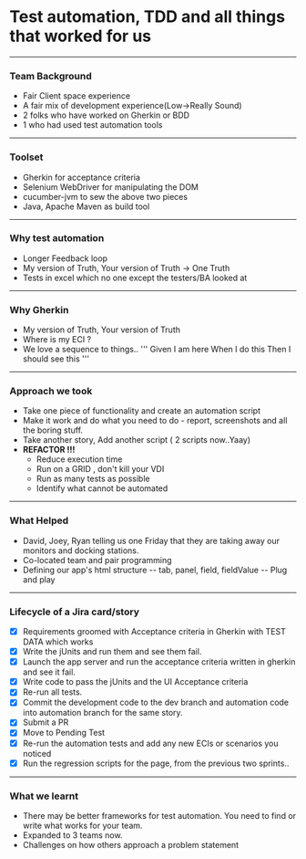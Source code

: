 # Test automation, TDD and all things that worked for us


---

### Team Background

- Fair Client space experience
- A fair mix of development experience(Low->Really Sound)
- 2 folks who have worked on Gherkin or BDD
- 1 who had used test automation tools
---
### Toolset

- Gherkin for acceptance criteria
- Selenium WebDriver for manipulating the DOM
- cucumber-jvm to sew the above two pieces
- Java, Apache Maven as build tool

---
### Why test automation

- Longer Feedback loop
- My version of Truth, Your version of Truth -> One Truth
- Tests in excel which no one except the testers/BA looked at

---
### Why Gherkin

- My version of Truth, Your version of Truth
- Where is my ECI ?
- We love a sequence to things..
'''
  Given I am here
  When I do this
  Then I should see this
'''
---
### Approach we took

- Take one piece of functionality and create an automation script
- Make it work and do what you need to do - report, screenshots and all the boring stuff.
- Take another story, Add another script ( 2 scripts now..Yaay)
- **REFACTOR !!!**
  - Reduce execution time
  - Run on a GRID , don't kill your VDI
  - Run as many tests as possible
  - Identify what cannot be automated
---
### What Helped

- David, Joey, Ryan telling us one Friday that they are taking away our monitors and docking stations.
- Co-located team and pair programming
- Defining our app's html structure
  -- tab, panel, field, fieldValue
  -- Plug and play

---
### Lifecycle of a Jira card/story
- [x] Requirements groomed with Acceptance criteria in Gherkin with TEST DATA which works
- [x] Write the jUnits and run them and see them fail.
- [x] Launch the app server and run the acceptance criteria written in gherkin and see it fail.
- [x] Write code to pass the jUnits and the UI Acceptance criteria
- [x] Re-run all tests.
- [x] Commit the development code to the dev branch and automation code into automation branch for the same story.
- [x] Submit a PR
- [x] Move to Pending Test
- [x] Re-run the automation tests and add any new ECIs or scenarios you noticed
- [x] Run the regression scripts for the page, from the previous two sprints..

---
### What we learnt
- There may be better frameworks for test automation. You need to find or write what works for your team.
- Expanded to 3 teams now.
- Challenges on how others approach a problem statement
